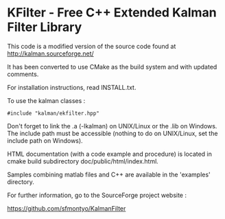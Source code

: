 # KFilter - Free C++ Extended Kalman Filter Library 

This code is a modified version of the source code found at
http://kalman.sourceforge.net/

It has been converted to use CMake as the build system and with updated
comments.

For installation instructions, read INSTALL.txt.

To use the kalman classes :

```
#include "kalman/ekfilter.hpp"

```

Don't forget to link the .a (-lkalman) on UNIX/Linux or the .lib on Windows. 
The include path must be accessible (nothing to do on UNIX/Linux, set the 
include path on Windows).

HTML documentation (with a code example and procedure) is located in cmake
build subdirectory doc/public/html/index.html.

Samples combining matlab files and C++ are available in the 'examples' 
directory.

For further information, go to the SourceForge project website :

https://github.com/sfmontyo/KalmanFilter



